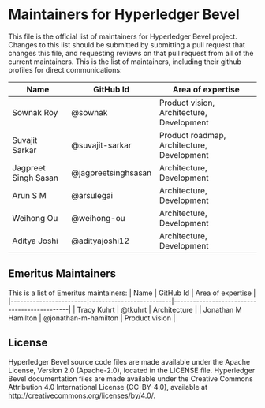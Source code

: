 # Maintainers for Hyperledger Bevel

This file is the official list of maintainers for Hyperledger Bevel project.
Changes to this list should be submitted by submitting a pull request that changes this file, and requesting reviews on that pull request from all of the current maintainers.
This is the list of maintainers, including their github profiles for direct communications:

|          Name          |     GitHub Id            |       Area of expertise                     |
|------------------------|--------------------------|---------------------------------------------|
| Sownak Roy             | @sownak                  | Product vision, Architecture, Development   |
| Suvajit Sarkar         | @suvajit-sarkar          | Product roadmap, Architecture, Development  |
| Jagpreet Singh Sasan   | @jagpreetsinghsasan      | Architecture, Development                   |
| Arun S M               | @arsulegai               | Architecture, Development                   |
| Weihong Ou             | @weihong-ou              | Architecture, Development                   |
| Aditya Joshi           | @adityajoshi12           | Architecture, Development                   |

## Emeritus Maintainers

This is a list of Emeritus maintainers:
|          Name          |     GitHub Id            |       Area of expertise                     |
|------------------------|--------------------------|---------------------------------------------|
| Tracy Kuhrt            | @tkuhrt                  | Architecture                                |
| Jonathan M Hamilton    | @jonathan-m-hamilton     | Product vision                              |

## License <a name="license"></a>
Hyperledger Bevel source code files are made available under the Apache License, Version 2.0 (Apache-2.0), located in the LICENSE file. Hyperledger Bevel documentation files are made available under the Creative Commons Attribution 4.0 International License (CC-BY-4.0), available at http://creativecommons.org/licenses/by/4.0/.

